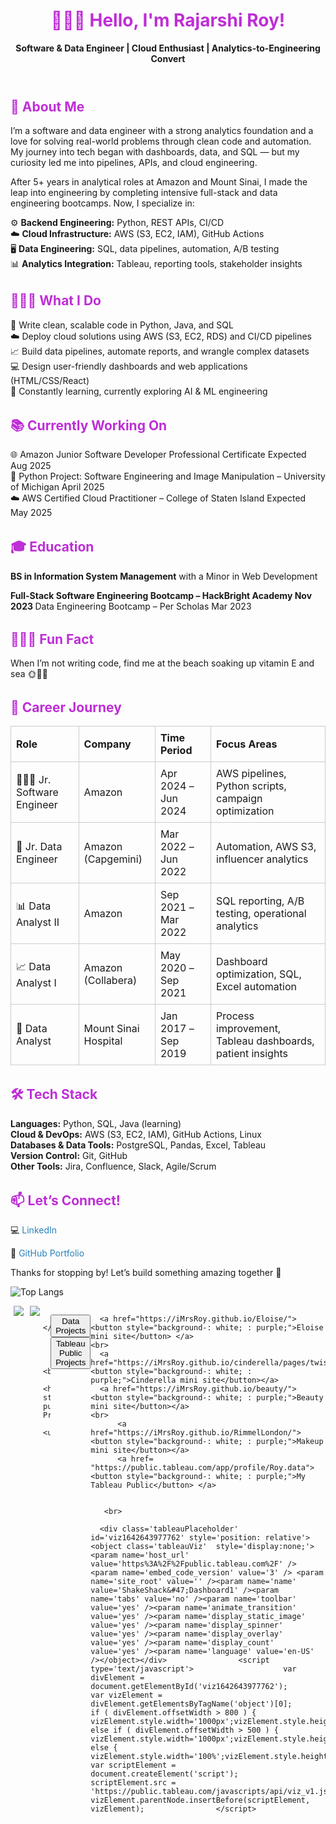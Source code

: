 <!DOCTYPE html>
<html lang="en">
<head>
  <meta charset="UTF-8" />
  <meta name="viewport" content="width=device-width, initial-scale=1.0" />
  <title>Rajarshi Roy - Software & Data Engineer</title>
  <style>

    body {
      font-family: Arial, sans-serif;
      background-color: #fff;
      margin: 0;
      padding: 2rem;
      color : #be2ed6;
    }
    h1, h2, h3 {
    
      color: #be2ed6;
    }
    section {
      margin-bottom: 2rem;
    }
    ul {
      list-style-type: none;
      padding-left: 0;
    }
    .job-table {
      width: 100%;
      border-collapse: collapse;
    }
    .job-table th, .job-table td {
      border: 1px solid #ccc;
      padding: 0.5rem;
      text-align: left;
    }
    .highlight {
      color: #e67e22;
    }
    a {
      color: #2980b9;
      text-decoration: none;
    }
     .image-container {
            display: flex; /* Flexbox for side-by-side layout */
        }
        .image {
            width: 50%; /* Adjust width as needed */
            margin: 0 5px; /* Add spacing between images */
        }
  </style>
</head>
<body>
  <header>
    <h1>👩🏻‍💻 Hello, I'm Rajarshi Roy! </h1>
    <p><strong>Software & Data Engineer | Cloud Enthusiast | Analytics-to-Engineering Convert</strong></p>
  </header>

  <section>
    <h2>🗽 About Me</h2>
    <p>I’m a software and data engineer with a strong analytics foundation and a love for solving real-world problems through clean code and automation. My journey into tech began with dashboards, data, and SQL — but my curiosity led me into pipelines, APIs, and cloud engineering.</p>
    <p>After 5+ years in analytical roles at Amazon and Mount Sinai, I made the leap into engineering by completing intensive full-stack and data engineering bootcamps. Now, I specialize in:</p>
    <ul>
      <li>⚙️ <strong>Backend Engineering:</strong> Python, REST APIs, CI/CD</li>
      <li>☁️ <strong>Cloud Infrastructure:</strong> AWS (S3, EC2, IAM), GitHub Actions</li>
      <li>🖥️ <strong>Data Engineering:</strong> SQL, data pipelines, automation, A/B testing</li>
      <li>📊 <strong>Analytics Integration:</strong> Tableau, reporting tools, stakeholder insights</li>
    </ul>
  </section>

  <section>
    <h2>👩🏻‍🦱 What I Do</h2>
    <ul>
      <li>🐍 Write clean, scalable code in Python, Java, and SQL</li>
      <li>☁️ Deploy cloud solutions using AWS (S3, EC2, RDS) and CI/CD pipelines</li>
      <li>📈 Build data pipelines, automate reports, and wrangle complex datasets</li>
      <li>💻 Design user-friendly dashboards and web applications (HTML/CSS/React)</li>
      <li>🧠 Constantly learning, currently exploring AI & ML engineering</li>
    </ul>
  </section>

  <section>
    <h2>📚 Currently Working On</h2>
    <ul>
      <li>🌐 Amazon Junior Software Developer Professional Certificate				Expected Aug 2025</li>
      <li>🧪 Python Project: Software Engineering and Image Manipulation – University of Michigan	     April 2025</li>
      <li>☁️ AWS Certified Cloud Practitioner – College of Staten Island 				Expected May 2025</li>
    </ul>
  </section>

  <section>
    <h2>🎓 Education</h2>
    <p><strong>BS in Information System Management</strong> with a Minor in Web Development</p>
    <p><strong>Full-Stack Software Engineering Bootcamp – HackBright Academy 				      Nov 2023 
</strong> Data Engineering Bootcamp – Per Scholas Mar 2023</p>
  </section>

  <section>
    <h2>🧜🏻‍♀️ Fun Fact</h2>
    <p>When I’m not writing code, find me at the beach soaking up vitamin E and sea 🌞🌊🐾 </p>
  </section>

  <section>
    <h2>💼 Career Journey</h2>
    <table class="job-table">
      <thead>
        <tr><th>Role</th><th>Company</th><th>Time Period</th><th>Focus Areas</th></tr>
      </thead>
      <tbody>
        <tr><td>👩🏻‍💻 Jr. Software Engineer</td><td>Amazon</td><td>Apr 2024 – Jun 2024</td><td>AWS pipelines, Python scripts, campaign optimization</td></tr>
        <tr><td>🧪 Jr. Data Engineer</td><td>Amazon (Capgemini)</td><td>Mar 2022 – Jun 2022</td><td>Automation, AWS S3, influencer analytics</td></tr>
        <tr><td>📊 Data Analyst II</td><td>Amazon</td><td>Sep 2021 – Mar 2022</td><td>SQL reporting, A/B testing, operational analytics</td></tr>
        <tr><td>📈 Data Analyst I</td><td>Amazon (Collabera)</td><td>May 2020 – Sep 2021</td><td>Dashboard optimization, SQL, Excel automation</td></tr>
        <tr><td>🏥 Data Analyst</td><td>Mount Sinai Hospital</td><td>Jan 2017 – Sep 2019</td><td>Process improvement, Tableau dashboards, patient insights</td></tr>
      </tbody>
    </table>
  </section>

  <section>
    <h2>🛠 Tech Stack</h2>
    <ul>
      <li><strong>Languages:</strong> Python, SQL, Java (learning)</li>
      <li><strong>Cloud & DevOps:</strong> AWS (S3, EC2, IAM), GitHub Actions, Linux</li>
      <li><strong>Databases & Data Tools:</strong> PostgreSQL, Pandas, Excel, Tableau</li>
      <li><strong>Version Control:</strong> Git, GitHub</li>
      <li><strong>Other Tools:</strong> Jira, Confluence, Slack, Agile/Scrum</li>
    </ul>
  </section>

  <section>
    <h2>📫 Let’s Connect!</h2>
    <p>💻 <a href="#">LinkedIn</a></p>
    <p>💼 <a href="#">GitHub Portfolio</a></p>
    <p>Thanks for stopping by! Let’s build something amazing together 🚀</p>


![Top Langs](https://github-readme-stats.vercel.app/api/top-langs/?username=imrsroy)

</span>

 <div class="image-container">
        <div class="image">
            <img src="[https://media.licdn.com/dms/image/v2/D4E16AQHCq3Ptdj4Y1A/profile-displaybackgroundimage-shrink_350_1400/profile-displaybackgroundimage-shrink_350_1400/0/1725562569645?e=1730937600&v=beta&t=5l22YlaPKDCrL_CgnAsUt-JKYjFYW9kq2uxSumd1QXE](https://github-readme-stats.vercel.app/api/top-langs/?username=imrsroy)">
        </div>
        <div class="image">
            <img src="https://github-readme-stats.vercel.app/api?username=imrsroy&&show_icons=true&title_color=232122&icon_color=b044a7&text_color=be2ed6&bg_color=ffffff">
        </div>
  
      
    
       </ul>

      
      
       <br>
        <h1 style=": purple;">Personal Projects</h1>
          <ul>
<a href="https://drive.google.com/drive/folders/1vQgxAyfPSqJviDHfwT2hos3hs-yB9Jwq?usp=drive_link"><button style="background-: white; : purple;">Data  Projects</button></a>
          <a href="https://public.tableau.com/app/profile/roy.data"><button style="background-: white; : purple;">Tableau Public Projects</button></a>
       
      <a href="https://iMrsRoy.github.io/Eloise/"><button style="background-: white; : purple;">Eloise mini site</button> </a>
    <br>
      <a href="https://iMrsRoy.github.io/cinderella/pages/twist.html"><button style="background-: white; : purple;">Cinderella mini site</button></a> 
      <a href="https://iMrsRoy.github.io/beauty/"><button style="background-: white; : purple;">Beauty mini site</button></a>
    <br>
          <a href="https://iMrsRoy.github.io/RimmelLondon/"><button style="background-: white; : purple;">Makeup mini site</button></a>
          <a href= "https://public.tableau.com/app/profile/Roy.data"><button style="background-: white; : purple;">My Tableau Public</button> </a>
    
       
       <br>
       
      <div class='tableauPlaceholder' id='viz1642643977762' style='position: relative'><object class='tableauViz'  style='display:none;'><param name='host_url' value='https%3A%2F%2Fpublic.tableau.com%2F' /> <param name='embed_code_version' value='3' /> <param name='site_root' value='' /><param name='name' value='ShakeShack&#47;Dashboard1' /><param name='tabs' value='no' /><param name='toolbar' value='yes' /><param name='animate_transition' value='yes' /><param name='display_static_image' value='yes' /><param name='display_spinner' value='yes' /><param name='display_overlay' value='yes' /><param name='display_count' value='yes' /><param name='language' value='en-US' /></object></div>                <script type='text/javascript'>                    var divElement = document.getElementById('viz1642643977762');                    var vizElement = divElement.getElementsByTagName('object')[0];                    if ( divElement.offsetWidth > 800 ) { vizElement.style.width='1000px';vizElement.style.height='827px';} else if ( divElement.offsetWidth > 500 ) { vizElement.style.width='1000px';vizElement.style.height='827px';} else { vizElement.style.width='100%';vizElement.style.height='1527px';}                     var scriptElement = document.createElement('script');                    scriptElement.src = 'https://public.tableau.com/javascripts/api/viz_v1.js';                    vizElement.parentNode.insertBefore(scriptElement, vizElement);                </script>  
          
       
</section>
</body>
</html>   
       <!--    comments 
  <center> 
      <iframe src=""></iframe>
       
<br> 
   <h1 style=": purple;">Tableau Projects<h1>
      <div class='tableauPlaceholder' id='viz1642643977762' style='position: relative'><object class='tableauViz'  style='display:none;'><param name='host_url' value='https%3A%2F%2Fpublic.tableau.com%2F' /> <param name='embed_code_version' value='3' /> <param name='site_root' value='' /><param name='name' value='ShakeShack&#47;Dashboard1' /><param name='tabs' value='no' /><param name='toolbar' value='yes' /><param name='animate_transition' value='yes' /><param name='display_static_image' value='yes' /><param name='display_spinner' value='yes' /><param name='display_overlay' value='yes' /><param name='display_count' value='yes' /><param name='language' value='en-US' /></object></div>                <script type='text/javascript'>                    var divElement = document.getElementById('viz1642643977762');                    var vizElement = divElement.getElementsByTagName('object')[0];                    if ( divElement.offsetWidth > 800 ) { vizElement.style.width='1000px';vizElement.style.height='827px';} else if ( divElement.offsetWidth > 500 ) { vizElement.style.width='1000px';vizElement.style.height='827px';} else { vizElement.style.width='100%';vizElement.style.height='1527px';}                     var scriptElement = document.createElement('script');                    scriptElement.src = 'https://public.tableau.com/javascripts/api/viz_v1.js';                    vizElement.parentNode.insertBefore(scriptElement, vizElement);                </script>     
  <br>



 
    <br>
        
        
   

     
  
  <br>
    

  <center> 
    

    <br>
    
    <br>  -->  
 
  <br>

